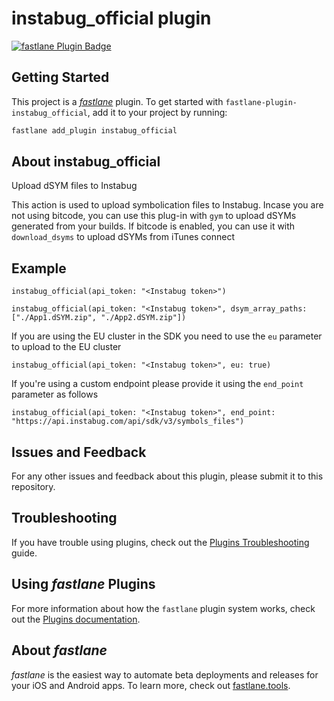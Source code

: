 # instabug_official plugin

[![fastlane Plugin Badge](https://rawcdn.githack.com/fastlane/fastlane/master/fastlane/assets/plugin-badge.svg)](https://rubygems.org/gems/fastlane-plugin-instabug_official)

## Getting Started

This project is a [_fastlane_](https://github.com/fastlane/fastlane) plugin. To get started with `fastlane-plugin-instabug_official`, add it to your project by running:

```bash
fastlane add_plugin instabug_official
```

## About instabug_official

Upload dSYM files to Instabug

This action is used to upload symbolication files to Instabug. Incase you are not using bitcode, you can use this plug-in
with `gym` to upload dSYMs generated from your builds. If bitcode is enabled, you can use it with `download_dsyms` to upload dSYMs
from iTunes connect

## Example

```
instabug_official(api_token: "<Instabug token>")
```

```
instabug_official(api_token: "<Instabug token>", dsym_array_paths: ["./App1.dSYM.zip", "./App2.dSYM.zip"])
```

If you are using the EU cluster in the SDK you need to use the `eu` parameter to upload to the EU cluster
```
instabug_official(api_token: "<Instabug token>", eu: true)
```

If you're using a custom endpoint please provide it using the `end_point` parameter as follows
```
instabug_official(api_token: "<Instabug token>", end_point: "https://api.instabug.com/api/sdk/v3/symbols_files")
```

## Issues and Feedback

For any other issues and feedback about this plugin, please submit it to this repository.

## Troubleshooting

If you have trouble using plugins, check out the [Plugins Troubleshooting](https://docs.fastlane.tools/plugins/plugins-troubleshooting/) guide.

## Using _fastlane_ Plugins

For more information about how the `fastlane` plugin system works, check out the [Plugins documentation](https://docs.fastlane.tools/plugins/create-plugin/).

## About _fastlane_

_fastlane_ is the easiest way to automate beta deployments and releases for your iOS and Android apps. To learn more, check out [fastlane.tools](https://fastlane.tools).

